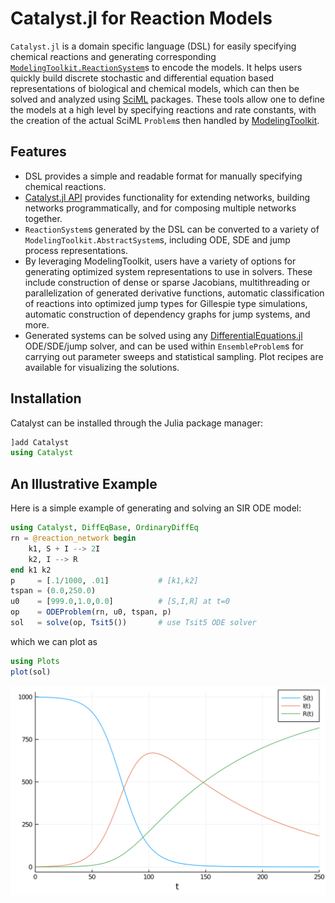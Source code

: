 # Catalyst.jl for Reaction Models

`Catalyst.jl` is a domain specific language (DSL) for easily specifying chemical
reactions and generating corresponding [`ModelingToolkit.ReactionSystem`](@ref)s
to encode the models. It helps users quickly build discrete stochastic and
differential equation based representations of biological and chemical models,
which can then be solved and analyzed using [SciML](https://sciml.ai) packages.
These tools allow one to define the models at a high level by specifying
reactions and rate constants, with the creation of the actual SciML `Problem`s
then handled by [ModelingToolkit](https://github.com/SciML/ModelingToolkit.jl).

## Features
- DSL provides a simple and readable format for manually specifying chemical reactions.
- [Catalyst.jl API](@ref) provides functionality for extending networks, building networks programmatically, and for composing multiple networks together.
- `ReactionSystem`s generated by the DSL can be converted to a variety of `ModelingToolkit.AbstractSystem`s, including ODE, SDE and jump process representations.
- By leveraging ModelingToolkit, users have a variety of options for generating optimized system representations to use in solvers. These include construction of dense or sparse Jacobians, multithreading or parallelization of generated derivative functions, automatic classification of reactions into optimized jump types for Gillespie type simulations, automatic construction of dependency graphs for jump systems, and more.
- Generated systems can be solved using any [DifferentialEquations.jl](https://github.com/SciML/DifferentialEquations.jl) ODE/SDE/jump solver, and can be used within `EnsembleProblem`s for carrying out parameter sweeps and statistical sampling. Plot recipes are available for visualizing the solutions.

## Installation

Catalyst can be installed through the Julia package manager:

```julia
]add Catalyst
using Catalyst
```

## An Illustrative Example
Here is a simple example of generating and solving an SIR ODE model:

```julia
using Catalyst, DiffEqBase, OrdinaryDiffEq
rn = @reaction_network begin
    k1, S + I --> 2I
    k2, I --> R
end k1 k2
p     = [.1/1000, .01]           # [k1,k2]
tspan = (0.0,250.0) 
u0    = [999.0,1.0,0.0]          # [S,I,R] at t=0
op    = ODEProblem(rn, u0, tspan, p)
sol   = solve(op, Tsit5())       # use Tsit5 ODE solver
```
which we can plot as
```julia
using Plots
plot(sol)
```
![SIR Solution](assets/SIR.svg)

